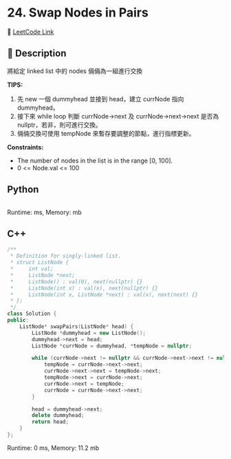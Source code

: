 # 24. Swap Nodes in Pairs

🔗 [LeetCode Link](https://leetcode.com/problems/swap-nodes-in-pairs/)

## :beginner: Description

將給定 linked list 中的 nodes 倆倆為一組進行交換

**TIPS:**  
1. 先 new 一個 dummyhead 並接到 head，建立 currNode 指向 dummyhead。
2. 接下來 while loop 判斷 currNode->next 及 currNode->next->next 是否為 nullptr，若非，則可進行交換。
3. 倆倆交換可使用 tempNode 來暫存要調整的節點，進行指標更新。

**Constraints:**  
* The number of nodes in the list is in the range [0, 100].
* 0 <= Node.val <= 100

## Python 

```python

```
Runtime: ms, Memory: mb

## C++

```c++
/**
 * Definition for singly-linked list.
 * struct ListNode {
 *     int val;
 *     ListNode *next;
 *     ListNode() : val(0), next(nullptr) {}
 *     ListNode(int x) : val(x), next(nullptr) {}
 *     ListNode(int x, ListNode *next) : val(x), next(next) {}
 * };
 */
class Solution {
public:
    ListNode* swapPairs(ListNode* head) {
        ListNode *dummyhead = new ListNode();
        dummyhead->next = head;
        ListNode *currNode = dummyhead, *tempNode = nullptr;

        while (currNode->next != nullptr && currNode->next->next != nullptr){
            tempNode = currNode->next->next;
            currNode->next->next = tempNode->next;
            tempNode->next = currNode->next;
            currNode->next = tempNode;
            currNode = currNode->next->next;
        }

        head = dummyhead->next;
        delete dummyhead;
        return head;
    }
};
```
Runtime: 0 ms, Memory: 11.2 mb

